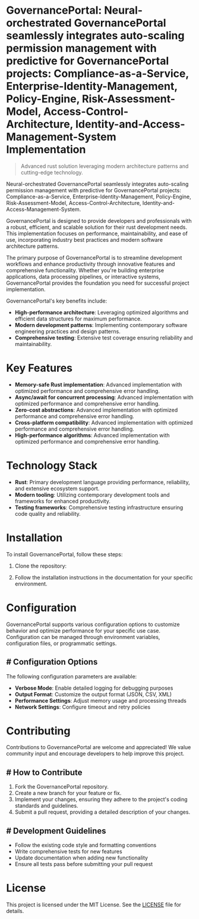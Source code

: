 <!-- fallback_GovernancePortal_20251002195420_44181 -->

# GovernancePortal: Neural-orchestrated GovernancePortal seamlessly integrates auto-scaling permission management with predictive for GovernancePortal projects: Compliance-as-a-Service, Enterprise-Identity-Management, Policy-Engine, Risk-Assessment-Model, Access-Control-Architecture, Identity-and-Access-Management-System Implementation
> Advanced rust solution leveraging modern architecture patterns and cutting-edge technology.

Neural-orchestrated GovernancePortal seamlessly integrates auto-scaling permission management with predictive for GovernancePortal projects: Compliance-as-a-Service, Enterprise-Identity-Management, Policy-Engine, Risk-Assessment-Model, Access-Control-Architecture, Identity-and-Access-Management-System.

GovernancePortal is designed to provide developers and professionals with a robust, efficient, and scalable solution for their rust development needs. This implementation focuses on performance, maintainability, and ease of use, incorporating industry best practices and modern software architecture patterns.

The primary purpose of GovernancePortal is to streamline development workflows and enhance productivity through innovative features and comprehensive functionality. Whether you're building enterprise applications, data processing pipelines, or interactive systems, GovernancePortal provides the foundation you need for successful project implementation.

GovernancePortal's key benefits include:

* **High-performance architecture**: Leveraging optimized algorithms and efficient data structures for maximum performance.
* **Modern development patterns**: Implementing contemporary software engineering practices and design patterns.
* **Comprehensive testing**: Extensive test coverage ensuring reliability and maintainability.

# Key Features

* **Memory-safe Rust implementation**: Advanced implementation with optimized performance and comprehensive error handling.
* **Async/await for concurrent processing**: Advanced implementation with optimized performance and comprehensive error handling.
* **Zero-cost abstractions**: Advanced implementation with optimized performance and comprehensive error handling.
* **Cross-platform compatibility**: Advanced implementation with optimized performance and comprehensive error handling.
* **High-performance algorithms**: Advanced implementation with optimized performance and comprehensive error handling.

# Technology Stack

* **Rust**: Primary development language providing performance, reliability, and extensive ecosystem support.
* **Modern tooling**: Utilizing contemporary development tools and frameworks for enhanced productivity.
* **Testing frameworks**: Comprehensive testing infrastructure ensuring code quality and reliability.

# Installation

To install GovernancePortal, follow these steps:

1. Clone the repository:


2. Follow the installation instructions in the documentation for your specific environment.

# Configuration

GovernancePortal supports various configuration options to customize behavior and optimize performance for your specific use case. Configuration can be managed through environment variables, configuration files, or programmatic settings.

## # Configuration Options

The following configuration parameters are available:

* **Verbose Mode**: Enable detailed logging for debugging purposes
* **Output Format**: Customize the output format (JSON, CSV, XML)
* **Performance Settings**: Adjust memory usage and processing threads
* **Network Settings**: Configure timeout and retry policies

# Contributing

Contributions to GovernancePortal are welcome and appreciated! We value community input and encourage developers to help improve this project.

## # How to Contribute

1. Fork the GovernancePortal repository.
2. Create a new branch for your feature or fix.
3. Implement your changes, ensuring they adhere to the project's coding standards and guidelines.
4. Submit a pull request, providing a detailed description of your changes.

## # Development Guidelines

* Follow the existing code style and formatting conventions
* Write comprehensive tests for new features
* Update documentation when adding new functionality
* Ensure all tests pass before submitting your pull request

# License

This project is licensed under the MIT License. See the [LICENSE](https://github.com/mpermar082/GovernancePortal/blob/main/LICENSE) file for details.
